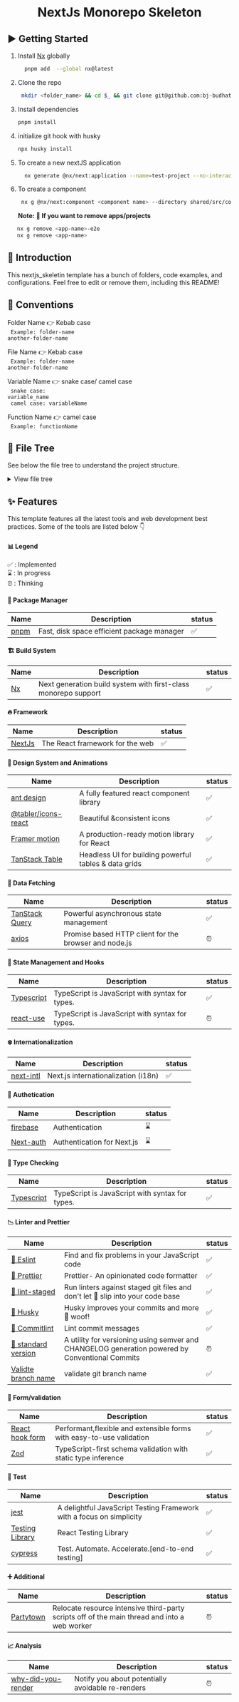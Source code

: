 <h1 align="center">
 NextJs Monorepo Skeleton
</h1>

## ▶️ Getting Started

1. Install [Nx](nx.dev) globally
   ```bash
     pnpm add  --global nx@latest
   ```
2. Clone the repo
   ```bash
    mkdir <folder_name> && cd $_ && git clone git@github.com:bj-budhathoki/next_skleton.git .
   ```
3. Install dependencies

   ```bash
   pnpm install

   ```

4. initialize git hook with husky
   ```bash
   npx husky install
   ```
5. To create a new nextJS application
   ```bash
     nx generate @nx/next:application --name=test-project --no-interactive
   ```
6. To create a component
   ```bash
    nx g @nx/next:component <component name> --directory shared/src/components/<component name>
   ```
   **Note: 📖 If you want to remove apps/projects**

```bash
   nx g remove <app-name>-e2e
   nx g remove <app-name>
```

## 📖 Introduction

This nextjs_skeletin template has a bunch of folders, code examples, and configurations. Feel free to edit or remove them, including this README!

## 📖 Conventions

Folder Name 👉 Kebab case <br/>
<code> Example: folder-name another-folder-name </code>

File Name 👉 Kebab case <br/>
<code> Example: folder-name another-folder-name </code>

Variable Name 👉 snake case/ camel case <br/>
<code> snake case: variable_name </code> <br/>
<code> camel case: variableName </code>

Function Name 👉 camel case <br/>
<code> Example: functionName </code>

<!-- file structure section -->

## 📁 File Tree

See below the file tree to understand the project structure.

<details>
 <summary>View file tree</summary>

> Folders and file structure.

```txt
📦skeleton
┣ 📂apps
┃ ┣ 📂docs
┃ ┃ ┣ 📂app
┃ ┃ ┃ ┣ 📜app-root-provider.tsx
┃ ┃ ┃ ┣ 📜favicon.ico
┃ ┃ ┃ ┣ 📜layout.tsx
┃ ┃ ┃ ┗ 📜page.tsx
┃ ┃ ┣ 📂containers
┃ ┃ ┃ ┣ 📜dates.tsx
┃ ┃ ┃ ┣ 📜form-example.tsx
┃ ┃ ┃ ┗ 📜table-example.tsx
┃ ┃ ┣ 📂public
┃ ┃ ┃ ┗ 📜.gitkeep
┃ ┃ ┣ 📂store
┃ ┃ ┃ ┗ 📜config.ts
┃ ┃ ┣ 📂types
┃ ┃ ┃ ┗ 📜index.tsx
┃ ┃ ┣ 📜.DS_Store
┃ ┃ ┣ 📜.eslintrc.json
┃ ┃ ┣ 📜index.d.ts
┃ ┃ ┣ 📜jest.config.ts
┃ ┃ ┣ 📜next-env.d.ts
┃ ┃ ┣ 📜next.config.js
┃ ┃ ┣ 📜project.json
┃ ┃ ┣ 📜tsconfig.json
┃ ┃ ┣ 📜tsconfig.spec.json
┃ ┃ ┗ 📜tsconfig.tsbuildinfo
┃ ┣ 📂docs-e2e
┃ ┃ ┣ 📂src
┃ ┃ ┃ ┣ 📂e2e
┃ ┃ ┃ ┃ ┗ 📜app.cy.ts
┃ ┃ ┃ ┣ 📂fixtures
┃ ┃ ┃ ┃ ┗ 📜example.json
┃ ┃ ┃ ┗ 📂support
┃ ┃ ┃ ┃ ┣ 📜app.po.ts
┃ ┃ ┃ ┃ ┣ 📜commands.ts
┃ ┃ ┃ ┃ ┗ 📜e2e.ts
┃ ┃ ┣ 📜.eslintrc.json
┃ ┃ ┣ 📜cypress.config.ts
┃ ┃ ┣ 📜project.json
┃ ┃ ┗ 📜tsconfig.json
┣ 📂libs
┃ ┣ 📂shared
┃ ┃ ┣ 📂src
┃ ┃ ┃ ┣ 📂lib
┃ ┃ ┃ ┃ ┣ 📂components
┃ ┃ ┃ ┃ ┃ ┣ 📂Icons
┃ ┃ ┃ ┃ ┃ ┃ ┣ 📜icons.spec.tsx
┃ ┃ ┃ ┃ ┃ ┃ ┗ 📜icons.tsx
┃ ┃ ┃ ┃ ┃ ┣ 📂breadcrumbs
┃ ┃ ┃ ┃ ┃ ┃ ┣ 📜breadcrumbs.spec.tsx
┃ ┃ ┃ ┃ ┃ ┃ ┗ 📜breadcrumbs.tsx
┃ ┃ ┃ ┃ ┃ ┣ 📂buttons
┃ ┃ ┃ ┃ ┃ ┃ ┣ 📜action-icon-button.spec.tsx
┃ ┃ ┃ ┃ ┃ ┃ ┣ 📜action-icon-button.tsx
┃ ┃ ┃ ┃ ┃ ┃ ┣ 📜button.spec.tsx
┃ ┃ ┃ ┃ ┃ ┃ ┣ 📜button.tsx
┃ ┃ ┃ ┃ ┃ ┃ ┗ 📜user-button.tsx
┃ ┃ ┃ ┃ ┃ ┣ 📂check-box-input
┃ ┃ ┃ ┃ ┃ ┃ ┣ 📜check-box-group-input.tsx
┃ ┃ ┃ ┃ ┃ ┃ ┗ 📜check-box-nput.tsx
┃ ┃ ┃ ┃ ┃ ┣ 📂datepicker-provider
┃ ┃ ┃ ┃ ┃ ┃ ┣ 📜datepicker-provider.spec.tsx
┃ ┃ ┃ ┃ ┃ ┃ ┗ 📜datepicker-provider.tsx
┃ ┃ ┃ ┃ ┃ ┣ 📂direction-switcher
┃ ┃ ┃ ┃ ┃ ┃ ┗ 📜direction-switcher.tsx
┃ ┃ ┃ ┃ ┃ ┣ 📂error
┃ ┃ ┃ ┃ ┃ ┃ ┣ 📜error.spec.tsx
┃ ┃ ┃ ┃ ┃ ┃ ┗ 📜error.tsx
┃ ┃ ┃ ┃ ┃ ┣ 📂lang-switcher
┃ ┃ ┃ ┃ ┃ ┃ ┣ 📜lang-switcher.spec.tsx
┃ ┃ ┃ ┃ ┃ ┃ ┗ 📜lang-switcher.tsx
┃ ┃ ┃ ┃ ┃ ┣ 📂number-text-input
┃ ┃ ┃ ┃ ┃ ┃ ┗ 📜number-text-input.tsx
┃ ┃ ┃ ┃ ┃ ┣ 📂overlay-dialog
┃ ┃ ┃ ┃ ┃ ┃ ┣ 📜overlay-dialog.spec.tsx
┃ ┃ ┃ ┃ ┃ ┃ ┗ 📜overlay-dialog.tsx
┃ ┃ ┃ ┃ ┃ ┣ 📂page-not-found
┃ ┃ ┃ ┃ ┃ ┃ ┣ 📜page-not-found.spec.tsx
┃ ┃ ┃ ┃ ┃ ┃ ┗ 📜page-not-found.tsx
┃ ┃ ┃ ┃ ┃ ┣ 📂password-text-input
┃ ┃ ┃ ┃ ┃ ┃ ┗ 📜password-text-input.tsx
┃ ┃ ┃ ┃ ┃ ┣ 📂radio-input
┃ ┃ ┃ ┃ ┃ ┃ ┣ 📜radio-group-input.tsx
┃ ┃ ┃ ┃ ┃ ┃ ┗ 📜radio-input.tsx
┃ ┃ ┃ ┃ ┃ ┣ 📂select-input
┃ ┃ ┃ ┃ ┃ ┃ ┗ 📜select-input.tsx
┃ ┃ ┃ ┃ ┃ ┣ 📂social-buttons
┃ ┃ ┃ ┃ ┃ ┃ ┣ 📜social-buttons.spec.tsx
┃ ┃ ┃ ┃ ┃ ┃ ┗ 📜social-buttons.tsx
┃ ┃ ┃ ┃ ┃ ┣ 📂table
┃ ┃ ┃ ┃ ┃ ┃ ┣ 📜table.spec.tsx
┃ ┃ ┃ ┃ ┃ ┃ ┗ 📜table.tsx
┃ ┃ ┃ ┃ ┃ ┣ 📂text-input
┃ ┃ ┃ ┃ ┃ ┃ ┗ 📜text-input.tsx
┃ ┃ ┃ ┃ ┃ ┣ 📂textarea-input
┃ ┃ ┃ ┃ ┃ ┃ ┗ 📜textarea-input.tsx
┃ ┃ ┃ ┃ ┃ ┣ 📂theme-switcher
┃ ┃ ┃ ┃ ┃ ┃ ┗ 📜theme-switcher.tsx
┃ ┃ ┃ ┃ ┃ ┣ 📜.DS_Store
┃ ┃ ┃ ┃ ┃ ┗ 📜index.tsx
┃ ┃ ┃ ┃ ┣ 📂hooks
┃ ┃ ┃ ┃ ┃ ┣ 📜use-confirmation-modal.ts
┃ ┃ ┃ ┃ ┃ ┗ 📜use-notification.ts
┃ ┃ ┃ ┃ ┣ 📂types
┃ ┃ ┃ ┃ ┃ ┗ 📜index.ts
┃ ┃ ┃ ┃ ┣ 📂utils
┃ ┃ ┃ ┃ ┃ ┣ 📜Provider.tsx
┃ ┃ ┃ ┃ ┃ ┣ 📜authOptions.ts
┃ ┃ ┃ ┃ ┃ ┣ 📜emotion.tsx
┃ ┃ ┃ ┃ ┃ ┣ 📜firebase.config.ts
┃ ┃ ┃ ┃ ┃ ┣ 📜storeConfig.ts
┃ ┃ ┃ ┃ ┃ ┗ 📜theme.ts
┃ ┃ ┃ ┃ ┗ 📜.DS_Store
┃ ┃ ┃ ┣ 📜.DS_Store
┃ ┃ ┃ ┣ 📜index.ts
┃ ┃ ┃ ┗ 📜server.ts
┃ ┃ ┣ 📜.DS_Store
┃ ┃ ┣ 📜.eslintrc.json
┃ ┃ ┣ 📜README.md
┃ ┃ ┣ 📜project.json
┃ ┃ ┣ 📜tsconfig.json
┃ ┃ ┗ 📜tsconfig.lib.json
┃ ┣ 📜.DS_Store
┃ ┗ 📜.gitkeep
┣ 📂tools
┃ ┗ 📜tsconfig.tools.json
┣ 📜.DS_Store
┣ 📜README.md
┣ 📜commitlint.config.js
┣ 📜jest.config.ts
┣ 📜jest.preset.js
┣ 📜lint-staged.config.js
┣ 📜nx.json
┣ 📜package.json
┣ 📜pnpm-lock.yaml
┣ 📜renovate.json
┗ 📜tsconfig.base.json
```

</details>

<!-- Feature section -->

## ✨ Features

This template features all the latest tools and web development best practices. Some of the tools are listed below 👇

#### 📊 Legend

✅ : Implemented <br/>
⌛ : In progress <br/>
⏰ : Thinking <br/>

#### 📘 Package Manager

| Name                     | Description                                | status |
| ------------------------ | ------------------------------------------ | ------ |
| [pnpm](https://pnpm.io/) | Fast, disk space efficient package manager | ✅     |

#### 🏗️ Build System

| Name                  | Description                                                    | status |
| --------------------- | -------------------------------------------------------------- | ------ |
| [Nx](https://nx.dev/) | Next generation build system with first-class monorepo support | ✅     |

#### 🔥 Framework

| Name                          | Description                     | status |
| ----------------------------- | ------------------------------- | ------ |
| [NextJs](https://nextjs.org/) | The React framework for the web | ✅     |

#### 💄 Design System and Animations

| Name                                                          | Description                                           | status |
| ------------------------------------------------------------- | ----------------------------------------------------- | ------ |
| [ant design](https://ant.design/)                             | A fully featured react component library              | ✅     |
| [@tabler/icons-react](https://tabler-icons-react.vercel.app/) | Beautiful &consistent icons                           | ✅     |
| [Framer motion](https://www.framer.com/motion/)               | A production-ready motion library for React           | ✅     |
| [TanStack Table](https://tanstack.com/table/)                 | Headless UI for building powerful tables & data grids | ✅     |

#### 🏬 Data Fetching

| Name                                                | Description                                           | status |
| --------------------------------------------------- | ----------------------------------------------------- | ------ |
| [TanStack Query](https://tanstack.com/query/latest) | Powerful asynchronous state management                | ✅     |
| [axios](https://axios-http.com/docs/intro)          | Promise based HTTP client for the browser and node.js | ⏰     |

#### 🏬 State Management and Hooks

| Name                                          | Description                                     | status |
| --------------------------------------------- | ----------------------------------------------- | ------ |
| [Typescript](https://www.typescriptlang.org/) | TypeScript is JavaScript with syntax for types. | ✅     |
| [react-use](https://www.typescriptlang.org/)  | TypeScript is JavaScript with syntax for types. | ⏰     |

#### ❄️ Internationalization

| Name                                                                | Description                         | status |
| ------------------------------------------------------------------- | ----------------------------------- | ------ |
| [next-intl](https://next-intl-docs.vercel.app/docs/getting-started) | Next.js internationalization (i18n) | ✅     |

#### 🔐 Authetication

| Name                                     | Description                | status |
| ---------------------------------------- | -------------------------- | ------ |
| [firebase](https://firebase.google.com/) | Authentication             | ⌛     |
| [Next-auth](https://next-auth.js.org/)   | Authentication for Next.js | ⌛     |

#### 🏬 Type Checking

| Name                                          | Description                                     | status |
| --------------------------------------------- | ----------------------------------------------- | ------ |
| [Typescript](https://www.typescriptlang.org/) | TypeScript is JavaScript with syntax for types. | ✅     |

#### 📉 Linter and Prettier

| Name                                                                         | Description                                                                                    | status |
| ---------------------------------------------------------------------------- | ---------------------------------------------------------------------------------------------- | ------ |
| [👺 Eslint](https://eslint.org/)                                             | Find and fix problems in your JavaScript code                                                  | ✅     |
| [💅 Prettier](https://prettier.io/)                                          | Prettier- An opinionated code formatter                                                        | ✅     |
| [💩 lint-staged]()                                                           | Run linters against staged git files and don't let 💩 slip into your code base                 | ✅     |
| [🐶 Husky](https://typicode.github.io/husky/)                                | Husky improves your commits and more 🐶 woof!                                                  | ✅     |
| [📓 Commitlint](https://commitlint.js.org/#/)                                | Lint commit messages                                                                           | ✅     |
| [🔢 standard version](https://commitlint.js.org/#/)                          | A utility for versioning using semver and CHANGELOG generation powered by Conventional Commits | ⏰     |
| [Validte branch name](https://github.com/JsonMa/validate-branch-name#readme) | validate git branch name                                                                       | ✅     |

#### 🚫 Form/validation

| Name                                   | Description                                                          | status |
| -------------------------------------- | -------------------------------------------------------------------- | ------ |
| [React hook form](react-hook-form.com) | Performant,flexible and extensible forms with easy-to-use validation | ✅     |
| [Zod](https://zod.dev/)                | TypeScript-first schema validation with static type inference        | ✅     |

#### 🧪 Test

| Name                                                                             | Description                                                          | status |
| -------------------------------------------------------------------------------- | -------------------------------------------------------------------- | ------ |
| [jest](https://www.cypress.io/)                                                  | A delightful JavaScript Testing Framework with a focus on simplicity | ✅     |
| [Testing Library](https://testing-library.com/docs/react-testing-library/intro/) | React Testing Library                                                | ✅     |
| [cypress](https://www.cypress.io/)                                               | Test. Automate. Accelerate.[end-to-end testing]                      | ✅     |

#### ➕ Additional

| Name                                       | Description                                                                                  | status |
| ------------------------------------------ | -------------------------------------------------------------------------------------------- | ------ |
| [Partytown](https://partytown.builder.io/) | Relocate resource intensive third-party scripts off of the main thread and into a web worker | ⏰     |

#### 📈 Analysis

| Name                                                                          | Description                                       | status |
| ----------------------------------------------------------------------------- | ------------------------------------------------- | ------ |
| [why-did-you-render](https://github.com/welldone-software/why-did-you-render) | Notify you about potentially avoidable re-renders | ⏰     |
